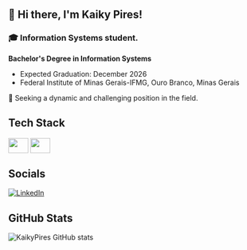 ## 👋 Hi there, I'm Kaiky Pires!

### 🎓 Information Systems student.

**Bachelor's Degree in Information Systems**
  - Expected Graduation: December 2026
  - Federal Institute of Minas Gerais-IFMG, Ouro Branco, Minas Gerais

🚀 Seeking a dynamic and challenging position in the field.

## Tech Stack
   <img align="center" height="30" width="40" src="https://cdn.jsdelivr.net/gh/devicons/devicon/icons/java/java-original.svg" />
    <img align="center" height="30" width="40" src="https://img.icons8.com/?size=100&id=Ign0QG33bZzq&format=png&color=000000" />

## Socials

[![LinkedIn](https://img.shields.io/badge/LinkedIn-%230077B5.svg?logo=linkedin&logoColor=white)](https://www.linkedin.com/in/kaiky-pires-a63985265/) 

## GitHub Stats

![KaikyPires GitHub stats](https://github-readme-stats.vercel.app/api?username=KaikyPires&show_icons=true&theme=transparent)

